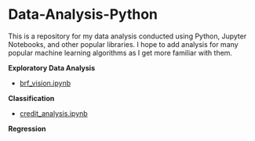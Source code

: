 # Data-Analysis-Python

This is a repository for my data analysis conducted using Python, Jupyter Notebooks, and other popular libraries. I hope to add analysis for many popular machine learning algorithms as I get more familiar with them.

**Exploratory Data Analysis**
- [brf_vision.ipynb](https://github.com/kdors/Data-Analysis-Python/blob/main/brf_vision.ipynb)

**Classification**
- [credit_analysis.ipynb](https://github.com/kdors/Data-Analysis-Python/blob/main/credit_analysis.ipynb)

**Regression**

